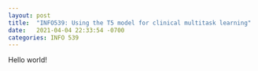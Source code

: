 ```yaml
---
layout: post
title:  "INFO539: Using the T5 model for clinical multitask learning"
date:   2021-04-04 22:33:54 -0700
categories: INFO 539
---
```


Hello world! 